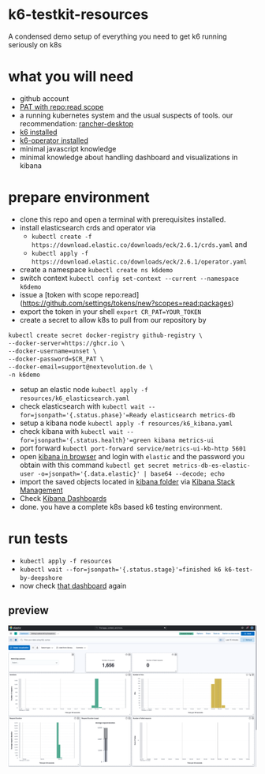 # k6-testkit-resources
A condensed demo setup of everything you need to get k6 running seriously on k8s

# what you will need

- github account
- [PAT with repo:read scope](https://github.com/settings/tokens/new?scopes=read:packages)
- a running kubernetes system and the usual suspects of tools. our recommendation: [rancher-desktop](https://docs.rancherdesktop.io/getting-started/installation/)
- [k6 installed](https://k6.io/docs/get-started/installation/)
- [k6-operator installed](https://github.com/grafana/k6-operator)
- minimal javascript knowledge
- minimal knowledge about handling dashboard and visualizations in kibana

# prepare environment

- clone this repo and open a terminal with prerequisites installed.
- install elasticsearch crds and operator via 
  - `kubectl create -f https://download.elastic.co/downloads/eck/2.6.1/crds.yaml` and
  - `kubectl apply -f https://download.elastic.co/downloads/eck/2.6.1/operator.yaml` 
- create a namespace `kubectl create ns k6demo`
- switch context `kubectl config set-context --current --namespace k6demo`
- issue a [token with scope repo:read] (https://github.com/settings/tokens/new?scopes=read:packages)
- export the token in your shell `export CR_PAT=YOUR_TOKEN`
- create a secret to allow k8s to pull from our repository by 
```
kubectl create secret docker-registry github-registry \
--docker-server=https://ghcr.io \
--docker-username=unset \
--docker-password=$CR_PAT \
--docker-email=support@nextevolution.de \
-n k6demo
```
- setup an elastic node `kubectl apply -f resources/k6_elasticsearch.yaml`
- check elasticsearch with `kubectl wait --for=jsonpath='{.status.phase}'=Ready elasticsearch metrics-db`
- setup a kibana node `kubectl apply -f resources/k6_kibana.yaml`
- check kibana with `kubectl wait --for=jsonpath='{.status.health}'=green kibana metrics-ui`
- port forward `kubectl port-forward service/metrics-ui-kb-http 5601`
- open [kibana in browser](https://localhost:5601) and login with `elastic` and the password you obtain with this command `kubectl get secret metrics-db-es-elastic-user -o=jsonpath='{.data.elastic}' | base64 --decode; echo`
- import the saved objects located in [kibana folder](kibana/export.ndjson) via [Kibana Stack Management](https://localhost:5601/app/management/kibana/objects)
- Check [Kibana Dashboards](https://localhost:5601/app/dashboards)
- done. you have a complete k8s based k6 testing environment.

# run tests

- `kubectl apply -f resources`
- `kubectl wait --for=jsonpath='{.status.stage}'=finished k6 k6-test-by-deepshore`
- now check [that dashboard](https://localhost:5601/app/dashboards) again

## preview

![dashboard](kibana/dashboard.png)

